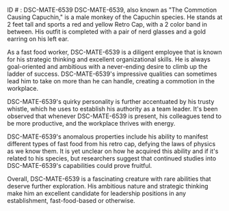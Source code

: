 ID # : DSC-MATE-6539
DSC-MATE-6539, also known as "The Commotion Causing Capuchin," is a male monkey of the Capuchin species. He stands at 2 feet tall and sports a red and yellow Retro Cap, with a 2 color band in between. His outfit is completed with a pair of nerd glasses and a gold earring on his left ear.

As a fast food worker, DSC-MATE-6539 is a diligent employee that is known for his strategic thinking and excellent organizational skills. He is always goal-oriented and ambitious with a never-ending desire to climb up the ladder of success. DSC-MATE-6539's impressive qualities can sometimes lead him to take on more than he can handle, creating a commotion in the workplace.

DSC-MATE-6539's quirky personality is further accentuated by his trusty whistle, which he uses to establish his authority as a team leader. It's been observed that whenever DSC-MATE-6539 is present, his colleagues tend to be more productive, and the workplace thrives with energy.

DSC-MATE-6539's anomalous properties include his ability to manifest different types of fast food from his retro cap, defying the laws of physics as we know them. It is yet unclear on how he acquired this ability and if it's related to his species, but researchers suggest that continued studies into DSC-MATE-6539's capabilities could prove fruitful. 

Overall, DSC-MATE-6539 is a fascinating creature with rare abilities that deserve further exploration. His ambitious nature and strategic thinking make him an excellent candidate for leadership positions in any establishment, fast-food-based or otherwise.